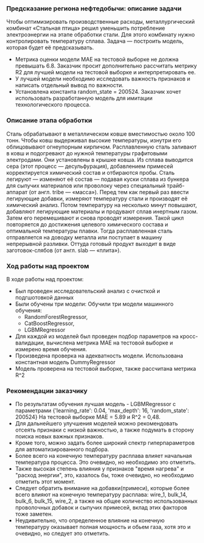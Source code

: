 ### Предсказание региона нефтедобычи: описание задачи
Чтобы оптимизировать производственные расходы, металлургический комбинат «Стальная птица» решил уменьшить потребление электроэнергии на этапе обработки стали. Для этого комбинату нужно контролировать температуру сплава. Задача — построить модель, которая будет её предсказывать.

- Метрика оценки модели МАЕ на тестовой выборке не должна превышать 6.8. Заказчик просит дополнительно рассчитать метрику R2 для лучшей модели на тестовой выборке и интерпретировать ее.
- У лучшей модели необходимо исследовать важность признаков и написать отдельный вывод по важности.
- Установлена конcтанта random_state = 200524.
Заказчик хочет использовать разработанную модель для имитации технологического процесса.

### Описание этапа обработки
Сталь обрабатывают в металлическом ковше вместимостью около 100 тонн. Чтобы ковш выдерживал высокие температуры, изнутри его облицовывают огнеупорным кирпичом. Расплавленную сталь заливают в ковш и подогревают до нужной температуры графитовыми электродами. Они установлены в крышке ковша.
Из сплава выводится сера (этот процесс — десульфурация), добавлением примесей корректируется химический состав и отбираются пробы. Сталь легируют — изменяют её состав — подавая куски сплава из бункера для сыпучих материалов или проволоку через специальный трайб-аппарат (от англ. tribe — «масса»).
Перед тем как первый раз ввести легирующие добавки, измеряют температуру стали и производят её химический анализ. Потом температуру на несколько минут повышают, добавляют легирующие материалы и продувают сплав инертным газом. Затем его перемешивают и снова проводят измерения. Такой цикл повторяется до достижения целевого химического состава и оптимальной температуры плавки. Тогда расплавленная сталь отправляется на доводку металла или поступает в машину непрерывной разливки. Оттуда готовый продукт выходит в виде заготовок-слябов (от англ. slab — «плита»).

### Ход работы над проектом
В ходе работы над проектом:
- Был проведен исследовательский анализ с очисткой и подгшотовкой данных
- Были обучены три модели: Обучили три модели машинного обучения:
  - RandomForestRegressor,
  - CatBoostRegressor,
  - LGBMRegressor
- Для каждой из моделей был проведен подбор параметров на кросс-валидации, вычислена метрика MAE на тестовой выборке и измерено время обучения.
- Произведена проверка на адекватность модели. Использована константная модель DummyRegressor
- Модель проверена на тестовой выборке, также рассчитана метрика R^2
  
### Рекомендации заказчику
- По результатам обучения лучшая модель - LGBMRegressor с параметрами {'learning_rate': 0.04, 'max_depth': 16, 'random_state': 200524} На тестовой выборке MAE = 5.89 и R^2 = 0,48.
- Для дальнейшего улучшения моделей можно рекомендовать отсеять признаки с низкой важностью, а также подумать в сторону поиска новых важных признаков.
- Кроме того, можно задать более широкий спектр гиперпараметров для автоматизированного подбора.
- Более всего на конечную температуру расплава влияет начальная температура процесса. Это очевидно, но необходимо это отметить.
- Также высокая степень влияния у признаков "время нагрева" и "расход энергии", это, казалось бы, тоже очевидно, но необходимо отметить этот момент.
- Следует обратить внимание на добавки(примеси), которые более всего влияют на конечную температуру расплава: wire_1, bulk_14, bulk_6, bulk_15, wire_2, а также на общее количество использованных проволочных добавок и сыпучих примесей, вклад этих факторов тоже заметен.
- Неудивительно, что определенное влияние на конечную температуру оказывает полная мощность и обьем газа, хотя это и очевидно, но следует это отметить.
